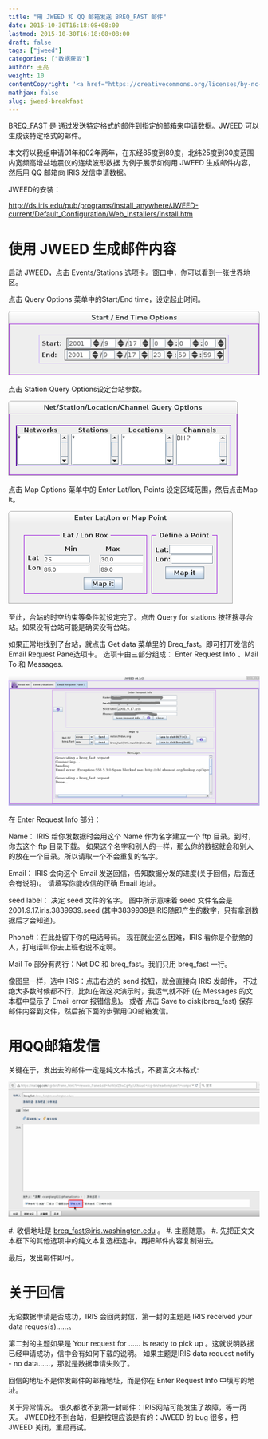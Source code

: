 ```yaml
---
title: "用 JWEED 和 QQ 邮箱发送 BREQ_FAST 邮件"
date: 2015-10-30T16:18:08+08:00
lastmod: 2015-10-30T16:18:08+08:00
draft: false
tags: ["jweed"]
categories: ["数据获取"]
author: 王亮
weight: 10
contentCopyright: '<a href="https://creativecommons.org/licenses/by-nc-sa/4.0/deed.zh" rel="noopener" target="_blank">CC 4.0</a>'
mathjax: false
slug: jweed-breakfast
---
```


BREQ_FAST 是 通过发送特定格式的邮件到指定的邮箱来申请数据。JWEED 可以生成该特定格式的邮件。

本文将以我组申请01年和02年两年，在东经85度到89度，北纬25度到30度范围内宽频高增益地震仪的连续波形数据
为例子展示如何用 JWEED 生成邮件内容，然后用 QQ 邮箱向 IRIS 发信申请数据。

JWEED的安装：

<http://ds.iris.edu/pub/programs/install_anywhere/JWEED-current/Default_Configuration/Web_Installers/install.htm>

# 使用 JWEED 生成邮件内容

启动 JWEED，点击 Events/Stations 选项卡。窗口中，你可以看到一张世界地区。

点击 Query Options 菜单中的Start/End time，设定起止时间。

![pic](/media/2015102901.png)

点击 Station Query Options设定台站参数。

![pic](/media/2015102902.png)

点击 Map Options 菜单中的 Enter Lat/lon, Points
设定区域范围，然后点击Map it。

![pic](/media/2015102903.png)

至此，台站的时空约束等条件就设定完了。点击 Query for stations 按钮搜寻台站。如果没有台站可能是确实没有台站。

如果正常地找到了台站，就点击 Get data 菜单里的 Breq_fast。即可打开发信的 Email Request Pane选项卡。
选项卡由三部分组成： Enter Request Info 、Mail To 和 Messages.

![pic](/media/2015102904.png)

在 Enter Request Info 部分：

Name： IRIS 给你发数据时会用这个 Name 作为名字建立一个 ftp 目录。到时，你去这个 ftp 目录下载。
如果这个名字和别人的一样，那么你的数据就会和别人的放在一个目录。所以请取一个不会重复的名字。

Email： IRIS 会向这个 Email 发送回信，告知数据分发的进度(关于回信，后面还会有说明)。
请填写你能收信的正确 Email 地址。

seed label： 决定 seed 文件的名字。
图中所示意味着 seed 文件名会是 2001.9.17.iris.3839939.seed
(其中3839939是IRIS随即产生的数字，只有拿到数据后才会知道)。

Phone#：在此处留下你的电话号码。
现在就业这么困难，IRIS 看你是个勤勉的人，打电话叫你去上班也说不定啊。

Mail To 部分有两行：Net DC 和 breq_fast。我们只用 breq_fast 一行。

像图里一样，选中 IRIS：点击右边的 send 按钮，就会直接向 IRIS 发邮件，
不过绝大多数时候都不行，比如在做这次演示时，我运气就不好
(在 Messages 的文本框中显示了 Email error 报错信息)。
或者
点击 Save to disk(breq_fast) 保存邮件内容到文件，然后按下面的步骤用QQ邮箱发信。

# 用QQ邮箱发信

关键在于，发出去的邮件一定是纯文本格式，不要富文本格式:

![pic](/media/2015102905.png)

#. 收信地址是 breq_fast@iris.washington.edu 。
#. 主题随意。
#. 先把正文文本框下的其他选项中的纯文本复选框选中。再把邮件内容复制进去。

最后，发出邮件即可。

# 关于回信

无论数据申请是否成功，IRIS 会回两封信，第一封的主题是 IRIS received your data reques(s)……。

第二封的主题如果是 Your request for …… is ready to pick up 。这就说明数据已经申请成功，信中会有如何下载的说明。
如果主题是IRIS data request notify - no data……，那就是数据申请失败了。

回信的地址不是你发邮件的邮箱地址，而是你在 Enter Request Info 中填写的地址。

关于异常情况。
很久都收不到第一封邮件：IRIS网站可能发生了故障，等一两天。
JWEED找不到台站，但是按理应该是有的：JWEED 的 bug 很多，把 JWEED 关闭，重启再试。
